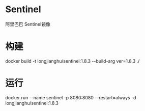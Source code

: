 # Sentinel
阿里巴巴 Sentinel镜像

# 构建

docker build -t longjianghu/sentinel:1.8.3 --build-arg ver=1.8.3 ./

# 运行

docker run --name sentinel -p 8080:8080 --restart=always -d longjianghu/sentinel:1.8.3
